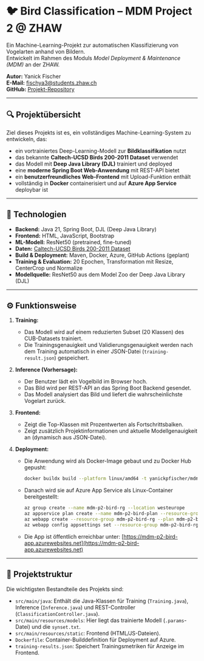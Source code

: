 # 🐦 Bird Classification – MDM Project 2 @ ZHAW

Ein Machine-Learning-Projekt zur automatischen Klassifizierung von Vogelarten anhand von Bildern.  
Entwickelt im Rahmen des Moduls *Model Deployment & Maintenance (MDM)* an der ZHAW.

**Autor:** Yanick Fischer  
**E-Mail:** fischya3@students.zhaw.ch  
**GitHub:** [Projekt-Repository](https://github.com/yanickfischer/mdm-project2-birdclassification)

---

## 🔍 Projektübersicht

Ziel dieses Projekts ist es, ein vollständiges Machine-Learning-System zu entwickeln, das:

- ein vortrainiertes Deep-Learning-Modell zur **Bildklassifikation** nutzt
- das bekannte **Caltech-UCSD Birds 200-2011 Dataset** verwendet
- das Modell mit **Deep Java Library (DJL)** trainiert und deployed
- eine **moderne Spring Boot Web-Anwendung** mit REST-API bietet
- ein **benutzerfreundliches Web-Frontend** mit Upload-Funktion enthält
- vollständig in **Docker** containerisiert und auf **Azure App Service** deploybar ist

---

## 🧠 Technologien

- **Backend:** Java 21, Spring Boot, DJL (Deep Java Library)
- **Frontend:** HTML, JavaScript, Bootstrap
- **ML-Modell:** ResNet50 (pretrained, fine-tuned)
- **Daten:** [Caltech-UCSD Birds 200-2011 Dataset](https://www.vision.caltech.edu/datasets/cub_200_2011/)
- **Build & Deployment:** Maven, Docker, Azure, GitHub Actions (geplant)
- **Training & Evaluation:** 20 Epochen, Transformation mit Resize, CenterCrop und Normalize
- **Modellquelle:** ResNet50 aus dem Model Zoo der Deep Java Library (DJL)

---

## ⚙️ Funktionsweise

1. **Training:**
   - Das Modell wird auf einem reduzierten Subset (20 Klassen) des CUB-Datasets trainiert.
   - Die Trainingsgenauigkeit und Validierungsgenauigkeit werden nach dem Training automatisch in einer JSON-Datei (`training-result.json`) gespeichert.

2. **Inference (Vorhersage):**
   - Der Benutzer lädt ein Vogelbild im Browser hoch.
   - Das Bild wird per REST-API an das Spring Boot Backend gesendet.
   - Das Modell analysiert das Bild und liefert die wahrscheinlichste Vogelart zurück.

3. **Frontend:**
   - Zeigt die Top-Klassen mit Prozentwerten als Fortschrittsbalken.
   - Zeigt zusätzlich Projektinformationen und aktuelle Modellgenauigkeit an (dynamisch aus JSON-Datei).

4. **Deployment:**
   - Die Anwendung wird als Docker-Image gebaut und zu Docker Hub gepusht:
     ```bash
     docker buildx build --platform linux/amd64 -t yanickpfischer/mdm-birdclassification:latest --push .
     ```
   - Danach wird sie auf Azure App Service als Linux-Container bereitgestellt:
     ```bash
     az group create --name mdm-p2-bird-rg --location westeurope
     az appservice plan create --name mdm-p2-bird-plan --resource-group mdm-p2-bird-rg --sku F1 --is-linux
     az webapp create --resource-group mdm-p2-bird-rg --plan mdm-p2-bird-plan --name mdm-p2-bird-app --deployment-container-image-name yanickpfischer/mdm-birdclassification:latest
     az webapp config appsettings set --resource-group mdm-p2-bird-rg --name mdm-p2-bird-app --settings WEBSITES_PORT=8080
     ```

   - Die App ist öffentlich erreichbar unter: [https://mdm-p2-bird-app.azurewebsites.net](https://mdm-p2-bird-app.azurewebsites.net)

---

## 📁 Projektstruktur

Die wichtigsten Bestandteile des Projekts sind:

- `src/main/java`: Enthält die Java-Klassen für Training (`Training.java`), Inference (`Inference.java`) und REST-Controller (`ClassificationController.java`).
- `src/main/resources/models`: Hier liegt das trainierte Modell (`.params`-Datei) und die `synset.txt`.
- `src/main/resources/static`: Frontend (HTML/JS-Dateien).
- `Dockerfile`: Container-Builddefinition für Deployment auf Azure.
- `training-results.json`: Speichert Trainingsmetriken für Anzeige im Frontend.